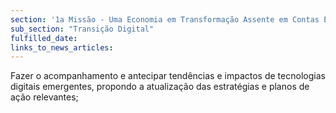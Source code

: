 ```yaml
---
section: '1a Missão - Uma Economia em Transformação Assente em Contas Equilibradas'
sub_section: "Transição Digital"
fulfilled_date:
links_to_news_articles:
---
```


Fazer o acompanhamento e antecipar tendências e impactos de tecnologias digitais emergentes, propondo a atualização das estratégias e planos de ação relevantes;